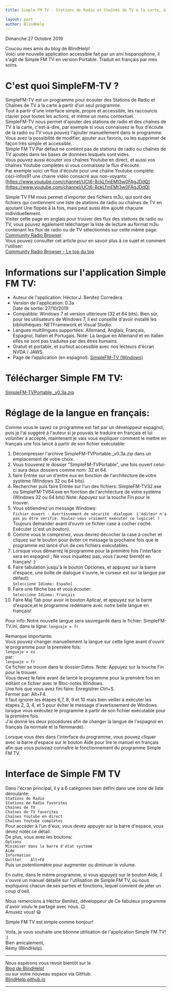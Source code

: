 ```yaml
--- 
title: Simple FM TV - Stations de Radio et Chaînes de TV à la carte, à partir  d'un seul programme

layout: post
author: BlindHelp
---
```


<footer>Dimanche 27 Octobre 2019</footer>


Coucou mes amis du blog de BlindHelp!    
Voici une nouvelle application accessible fait  par un ami hispanophone, il s'agit de Simple FM TV en version Portable. Traduit en français par mes soins.    

# C'est quoi SimpleFM-TV ? #
SimpleFM-TV est un programme pour écouter des Stations de Radio et Chaînes de TV à la carte à partir d'un seul programme.    
Tout à partir d'une interface simple, propre et accessible, les raccourcis clavier pour toutes les actions, et même un menu contextuel.    
SimpleFM-TV  nous permet d'ajouter des stations de radio et des chaînes de TV à la carte, c'est-à-dire, par exemple si  vous connaissez le flux d'écoute de la radio ou TV vous pouvez l'ajouter manuellement dans le programme.    
Vous avez la possibilité de modifier, ajouter aux favoris, ou les supprimer de façon très simple et accessible.    
Simple FM TV Par défaut ne contient pas de stations de radio ou chaînes de TV ajoutés dans les bases de données lesquels sont vides.    
Vous pouvez aussi écouter vos chaînes Youtube en direct, et aussi vos chaînes Youtube complètes si  vous connaissez le flux d'écoute.    
Par exemple voici un flux d'écoute  pour  une chaîne Youtube complète:    
céci-infos91 une  chaine vidéo consacré aux non-voyants:    
[https://www.youtube.com/channel/UCt6-8ckLfmEMt3w0FAgJDdQ](https://www.youtube.com/channel/UCt6-8ckLfmEMt3w0FAgJDdQ)    

Simple TV FM nous permet d'importer des fichiers m3u, qui sont des fichiers qui contiennent une liste de stations de radio ou chaînes de TV en ajoutant Une flopée à la fois, mais peut aussi être ajouté chacune individuellement.    
Visiter cette page en anglais pour trouver des flux des stations de radio ou TV, vous pouvez également télécharger la liste de lecture au format m3u contenant les flux de radio ou de TV sélectionnés sur cette même page:    
[Community Radio Browser](http://www.radio-browser.info/gui/#!/)    
 Vous pouvez consulter  cet article pour en savoir plus à ce sujet et comment l'utiliser:    
 [Community Radio Browser - Le top du top](https://blindhelp.github.io/Community-Radio-Browser-Le-top-du-top/)    

 # Informations sur l'application Simple FM TV: #
 
- Auteur de l'application: Héctor J. Benítez Corredera.    
- Version de l'application: 0.3a    
Date de sortie: 27/10/2019    
- Compatible: Windows 7 et version ultérieure  (32 et 64 bits). Bien sûr, pour les utilisateurs de Windows 7, il est conseillé d'avoir installé les bibliothèques: NETFramework et Visual Studio.    
- Langues multilingues supportées: Allemand, Anglais, Français, Espagnol, Italien et Portugais. Note: La langue en Allemand et en Italien  elles ne sont pas traduites par des êtres humains.    
- Gratuit et portable, et surtout accessible avec nos lecteurs d'écran NVDA / JAWS.    
- Page de l'application (en espagnol): [SimpleFM-TV (Windows)](https://www.buscaapps.com/buscaapps2.php?id=905)    

# Télécharger Simple FM TV: #
[SimpleFM-TVPortable._v0.3a.zip](https://www.dropbox.com/s/r0e08b9y80q792v/SimpleFM-TVPortable._v0.3a.zip?dl=1)

# Réglage de la langue en français: #
Comme vous le savez ce programme est fait par un développeur espagnol, puis je l'ai suggéré à l'auteur si je pouvais le traduire en français et lui volontier a accepté, maintenant je vais vous expliquer comment le mettre en français une fois lancé à partir de son fichier exécutable:


1. Décompresser l'archive SimpleFM-TVPortable._v0.3a.zip dans un emplacement de votre choix.    
2. Vous trouverez le dossier "SimpleFM-TVPortable", une fois ouvert celui-ci aura deux dossiers comme nom: 32 et 64.   
3. faire Entrée sur un d'entre eux en fonction de l'architecture de votre système (Windows 32 ou 64 bits).    
4. Rechercher puis faire Entrée sur l'un des fichiers: SimpleFM-TV32.exe ou SimpleFM-TV64.exe en fonction de l'architecture de votre système (Windows 32 ou 64 bits) Note: Appuyez sur la touche Fin pour le trouver.    
5. Vous obtiendrez un message Windows:    
`Fichier ouvert - Avertissement de sécurité  dialogue  L'éditeur n'a pas pu être vérifié. Voulez-vous vraiment exécuter ce logiciel ?`    
Toujours demander avant d’ouvrir ce fichier case à cocher coché.    
Exécuter (c'est un bouton).    
6. Comme vous le comprenez, vous devrez décocher la case à cocher et cliquez sur le bouton pour éviter ce message la prochaine fois que le programme est lancé d'un de ces fichiers exécutables.    
7. Lorsque vous démarrez le programme pour la première fois l'interface sera en espagnol ; Ne vous inquiétez pas, vous l'aurez bientôt en français! :)    
8. Faire tabulation jusqu'à le bouton Opciones, et appuyez sur la barre d'espace, une boîte de dialogue  s'ouvre, le curseur est sur la langue par défaut):    
`Seleccione Idioma: Español`    
9. Faire une flèche bas et vous écouter:    
`Seleccione Idioma: Français`    
10. Faire Maj Tab pour avoir le bouton Aplicar, et appuyez sur la barre d'espace,et le programme redémarre avec notre belle langue en français!    


Pour info: Notre nouvelle langue sera sauvegardé dans le fichier: SimpleFM-TV.ini,  dans la ligne:
`lenguaje = fr`    

Remarque importante:    
Vous pouvez changer manuellement la langue sur cette ligne avant d'ouvrir le programme pour la première fois:    
`lenguaje = es`    
par:    
`lenguaje = fr`    
Ce fichier se trouve dans le dossier:Datos. Note: Appuyez sur la touche Fin pour le trouver.    
Vous devez le faire avant de  lancé le programme pour la première fois en éditant ce fichier avec le Bloc-notes Windows.    
Une fois que vous avez fini faire: Enregistrer	Ctrl+S.    
Fermer par: Alt+F4.     
Il faut ignorer les étapes 6,7, 8, 9 et  10 mais bien veiller à exécuter les étapes 2, 3, 4,  et 5 pour éviter le message d'avertissement de Windows lorsque vous exécutez le programme à partir de son fichier exécutable pour la première fois.    
J'ai donné les deux procédures afin de changer la langue de l'espagnol en français (la normale et la flemmarde).    

Lorsque vous êtes dans l'interface du programme, vous pouvez cliquer avec la barre d'espace sur le bouton Aide pour lire le manuel en français afin que vous puissiez connaître le fonctionnement du programme Simple FM TV.    

# Interface de Simple FM TV #
Dans l'écran principal, il y a 6 catégories bien défini dans une zone de liste déroulante:    
`Stations de Radio`    
`Stations de Radio favorites`    
`Chaînes de TV`    
`Chaînes de TV favorites`    
`Chaînes Youtube en direct`    
`Chaînes Youtube complètes`    
Pour accéder à l'un d'eux, vous devez appuyer sur la barre d'espace, vous devez noter ce détail.    
De plus, vous avez les boutons:    
`Options`    
`Minimiser dans la barre d'état système`    
`Aide`    
`Information`    
`Quitter 	Alt+F4`    
Puis un potentiomètre pour augmenter ou diminuer le volume.    

En outre, dans le même programme, si vous appuyez sur le bouton Aide, il s'ouvre un manuel détaillé sur l'utilisation de Simple FM TV, où nous expliquons chacun de ses parties et fonctions, lequel convient de jeter un coup d'oeil.    

Nous remercions à Héctor Benítez, développeur de Ce fabuleux programme d'avoir voulu le partagé  avec nous. 😉    
Amusez vous! 😃    

Simple FM TV est simple comme bonjour!    

Voila, je vous  souhaite une bbonne utilisation de l'application Simple FM TV! :)    
Bien amicalement,    
Rémy (BlindHelp).

---

Nous espérons vous revoir bientôt sur le      
[Blog de BlindHelp!](http://blindhelp.blogspot.fr/)                    
ou sur  votre nouveau espace via GitHub:                     
[BlindHelp.github.io](https://blindhelp.github.io)                    

---